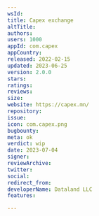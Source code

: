 ```yaml
---
wsId: 
title: Capex exchange
altTitle: 
authors: 
users: 1000
appId: com.capex
appCountry: 
released: 2022-02-15
updated: 2023-06-25
version: 2.0.0
stars: 
ratings: 
reviews: 
size: 
website: https://capex.mn/
repository: 
issue: 
icon: com.capex.png
bugbounty: 
meta: ok
verdict: wip
date: 2023-07-04
signer: 
reviewArchive: 
twitter: 
social: 
redirect_from: 
developerName: Dataland LLC
features: 

---
```


